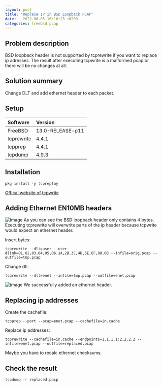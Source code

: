 ```yaml
---
layout: post
title: "Replace IP in BSD Loopback PCAP"
date:   2022-06-05 16:16:23 +0200
categories: freebsd pcap
---
```



## Problem description
BSD loopback header is not supported by tcprewrite if you want to replace ip adresses. The result after executing tcpwrite is a malformed pcap or there will be no changes at all.

## Solution summary
Change DLT and add ethernet header to each packet.


## Setup

| Software   | Version          |
|:-----------|:-----------------|
| FreeBSD    | 13.0-RELEASE-p11 |
| tcprewrite | 4.4.1            |
| tcpprep    | 4.4.1            |
| tcpdump    | 4.9.3            | 


## Installation
```
pkg install -y tcpreplay 
```

[Offical website of tcpwrite](https://tcpreplay.appneta.com/wiki/tcprewrite)


## Adding Ethernet EN10MB headers

![image](/blog/assets/images/replace_ip_bsd_loopback_original.jpg)
As you can see the BSD loopback header only contains 4 bytes.
Executing tcprewrite will overwrite parts of the ip header because tcpwrite would expect an ethernet header. 

Insert bytes:
```
tcprewrite --dlt=user --user-dlink=01,02,03,04,05,06,1A,2B,3C,4D,5E,6F,08,00 --infile=orig.pcap --outfile=tmp.pcap
```

Change dtl:
```
tcprewrite --dlt=enet --infile=tmp.pcap --outfile=enet.pcap
```

![image](/blog/assets/images/replace_ip_bsd_loopback_enet.jpg)
We successfully added an ethernet header. 


## Replacing ip addresses 
Create the cachefile: 
```
tcpprep --port --pcap=enet.pcap --cachefile=in.cache
```

Replace ip addresses:
```
tcprewrite --cachefile=in.cache --endpoints=1.1.1.1:2.2.2.2 --infile=enet.pcap --outfile=replaced.pcap
```

Maybe you have to recalc ethernet checksums.

## Check the result
```
tcpdump -r replaced.pacp
```



